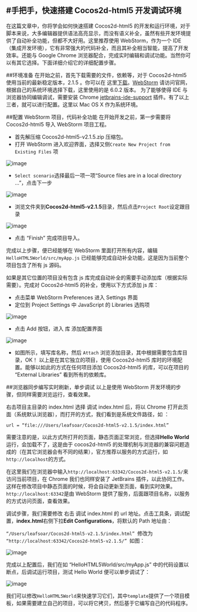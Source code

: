 #手把手，快速搭建 Cocos2d-html5 开发调试环境
---

在这篇文章中，你将学会如何快速搭建 Cocos2d-html5 的开发和运行环境，对于脚本来说，大多编辑器提供语法高亮显示，而没有语义补全，虽然有些开发环境提供了自动补全功能，但都不大好用。这里推荐使用 WebStorm，作为一个 IDE（集成开发环境），它有非常强大的代码补全，而且其补全相当智能，提高了开发效率。还能与 Google Chrome 浏览器配合，完成实时编辑和调试功能。当然你可以有其它选择。下面详细介绍它的详细配置步骤。

##环境准备
在开始之前，首先下载需要的文件，依赖等，对于 Cocos2d-html5 使用当前的最新稳定版本，2.1.5 。你可以在 这里[下载](http://cocos2d-x.googlecode.com/files/Cocos2d-html5-v2.1.5.zip)。[WebStorm](http://www.jetbrains.com/webstorm/download/index.html) 请访问官网，根据自己的系统环境选择下载，这里使用的是 6.0.2 版本。 为了能够使得 IDE 与浏览器协同编辑调试，需要安装 Chrome [jetbrains-ide-support](https://chrome.google.com/webstore/detail/jetbrains-ide-support/hmhgeddbohgjknpmjagkdomcpobmllji) 插件。有了以上三者，就可以进行配置。这里以 Mac OS X 作为系统环境。

##配置 WebStorm 项目，代码补全功能
在开始开发之前，第一步需要将 Cocos2d-html5 导入 WebStorm 项目工程。

- 首先解压缩 Cocos2d-html5-v2.1.5.zip 压缩包。
- 打开 WebStorm 进入欢迎界面，选择又侧`Create New Project from Existing Files` 项

![image](./res/1.png)

- `Select scenario`选择最后一项一项“Source files are in a local directory …”，点击下一步

![image](./res/2.png)

- 浏览文件夹到**Cocos2d-html5-v2.1.5**目录，然后点击`Project Root`设定跟目录

![image](./res/3.png)

- 点击 “Finish” 完成项目导入。

完成以上步骤，便已经能够在 WebStorm 里面打开所有内容，编辑 `HelloHTML5World/src/myApp.js` 已经能够完成自动补全功能，这是因为当前整个项目包含了所有 js 源码。

如果是其它位置的项目没有包含 js 库完成自动补全的需要手动添加库（根据实际需要）。完成对 Cocos2d-html5 的补全，使用以下方式添加 js 库：

- 点击菜单 WebStorm Preferences 进入 Settings 界面
- 定位到 Project Settings 中 JavaScript 的 Libraries 选购项

![image](./res/4.png)

- 点击 Add 按钮，进入 库 添加配置界面

![image](./res/5.png)

- 如图所示，填写库名称，然后 `Attach` 浏览添加目录，其中根据需要包含库目录，OK！
以上是在其它独立的项目，使用 Cocos2d-html5 库时的环境配置。能够以如此的方式在任何项目添加 Cocos2d-html5 的库，可以在项目的 “External Libraries” 看到所有的依赖库。

##浏览器同步编写实时刷新，单步调试
以上是使用 WebStorm 开发环境的步骤，但同样需要浏览运行，查看效果。

右击项目主目录的 index.html 选择 调试 index.html 后，将以 Chrome 打开此页面（系统默认浏览器），而打开的方式，我们看到是系统文件路径，如 ：

`url = “file:///Users/leafsoar/Cocos2d-html5-v2.1.5/index.html”`

需要注意的是，以此方式所打开的页面，静态页面正常浏览，但选择**Hello World**运行，会加载不了，这是由于 cocos2d-html5 的处理机制与浏览器的兼容问题造成的（在其它浏览器会有不同的结果），官方推荐以服务的方式运行，如`http://localhost`的方式。

在这里我们在浏览器中输入`http://localhost:63342/Cocos2d-html5-v2.1.5/`来访问当前项目，在 Chrome 我们也同样安装了 JetBrains 插件，以此协同工作。这样在修改项目中静态页面的时候，将会自动更新至页面，看到实时效果。`http://localhost:63342`是由 WebStorm 提供了服务，后面跟项目名称，以服务的方式访问页面，查看效果。

调试步骤，我们需要修改 右击 调试 index.html 的 url 地址。点击工具条，调试配置，**index.html**右侧下拉**Edit Configurations**，将默认的 Path 地址由：

`“/Users/leafsoar/Cocos2d-html5-v2.1.5/index.html” `修改为 `“http://localhost:63342/Cocos2d-html5-v2.1.5/” `如图：

![image](./res/6.png)

完成以上配置后，我们在如 “HelloHTML5World/src/myApp.js” 中的代码设置以断点，后调试运行项目，测试 Hello World 便可以单步调试了：

![image](./res/7.png)

我们可以修改`HelloHTML5World`来快速学习它们，其中`template`提供了一个项目模板，如果需要建立自己的项目，可以将它拷贝，然后基于它编写自己的代码程序。